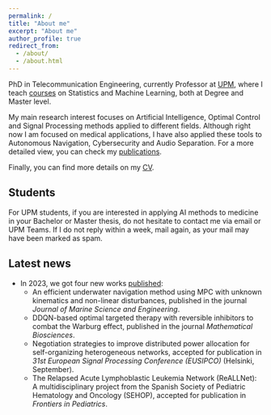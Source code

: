 ```yaml
---
permalink: /
title: "About me"
excerpt: "About me"
author_profile: true
redirect_from: 
  - /about/
  - /about.html
---
```


PhD in Telecommunication Engineering, currently Professor at [UPM](https://www.upm.es/), where I teach [courses](../teaching) on Statistics and Machine Learning, both at Degree and Master level.

My main research interest focuses on Artificial Intelligence, Optimal Control and Signal Processing methods applied to different fields. Although right now I am focused on medical applications, I have also applied these tools to Autonomous Navigation, Cybersecurity and Audio Separation. For a more detailed view, you can check my [publications](../publications).

Finally, you can find more details on my [CV](../cv).

## Students

For UPM students, if you are interested in applying AI methods to medicine in your Bachelor or Master thesis, do not hesitate to contact me via email or UPM Teams. If I do not reply within a week, mail again, as your mail may have been marked as spam.


## Latest news

* In 2023, we got four new works [published](../publications):
    - An efficient underwater navigation method using MPC with unknown kinematics and non-linear disturbances, published in the journal *Journal of Marine Science and Engineering*.
    - DDQN-based optimal targeted therapy with reversible inhibitors to combat the Warburg effect, published in the journal *Mathematical Biosciences*.
    - Negotiation strategies to improve distributed power allocation for self-organizing heterogeneous networks, accepted for publication in *31st European Signal Processing Conference (EUSIPCO)* (Helsinki, September).
    - The Relapsed Acute Lymphoblastic Leukemia Network (ReALLNet): A multidisciplinary project from the Spanish Society of Pediatric Hematology and Oncology (SEHOP), accepted for publication in *Frontiers in Pediatrics*.

